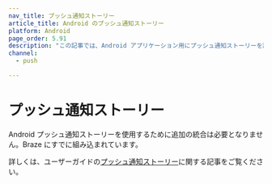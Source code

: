```yaml
---
nav_title: プッシュ通知ストーリー
article_title: Android のプッシュ通知ストーリー
platform: Android
page_order: 5.91
description: "この記事では、Android アプリケーション用にプッシュ通知ストーリーを設定する方法について説明します。"
channel:
  - push

---
```


# プッシュ通知ストーリー

Android プッシュ通知ストーリーを使用するために追加の統合は必要となりません。Braze にすでに組み込まれています。 

詳しくは、ユーザーガイドの[プッシュ通知ストーリー][1]に関する記事をご覧ください。

[1]: {{site.baseurl}}/user_guide/message_building_by_channel/push/advanced_push_options/push_stories/
